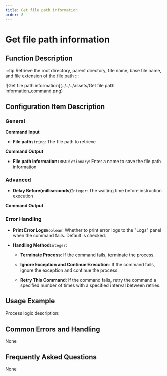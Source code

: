 ```yaml
---
title: Get file path information
order: 8
---
```


# Get file path information

## Function Description

:::tip 
Retrieve the root directory, parent directory, file name, base file name, and file extension of the file path
:::

![Get file path information](../../../assets/Get file path information_command.png)

## Configuration Item Description

### General

**Command Input**

- **File path**`string`: The file path to retrieve


**Command Output**

- **File path information**`TRPADictionary`: Enter a name to save the file path information

### Advanced

- **Delay Before(milliseconds)**`Integer`: The waiting time before instruction execution


**Command Output**

### Error Handling

- **Print Error Logs**`Boolean`: Whether to print error logs to the "Logs" panel when the command fails. Default is checked. 

- **Handling Method**`Integer`:

    - **Terminate Process**: If the command fails, terminate the process.

    - **Ignore Exception and Continue Execution**: If the command fails, ignore the exception and continue the process.

    - **Retry This Command**: If the command fails, retry the command a specified number of times with a specified interval between retries.

## Usage Example

Process logic description:

## Common Errors and Handling

None

## Frequently Asked Questions

None

